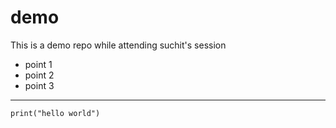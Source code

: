 # demo
This is a demo repo while attending suchit's session

- point 1
- point 2
- point 3

___

```
print("hello world")
```
